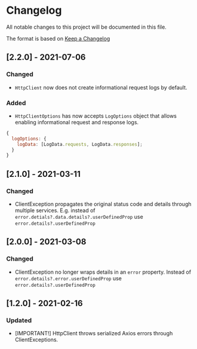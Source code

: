 # Changelog

All notable changes to this project will be documented in this file.

The format is based on [Keep a Changelog](http://keepachangelog.com/en/1.0.0/)

## [2.2.0] - 2021-07-06

### Changed

- `HttpClient` now does not create informational request logs by default.

### Added

- `HttpClientOptions` has now accepts `LogOptions` object that allows enabling informational request and response logs.

```js
{
  logOptions: {
    logData: [LogData.requests, LogData.responses];
  }
}
```

## [2.1.0] - 2021-03-11

### Changed

- ClientException propagates the original status code and details through multiple services. E.g. instead of `error.detials?.data.details?.userDefinedProp` use `error.details?.userDefinedProp`

## [2.0.0] - 2021-03-08

### Changed

- ClientException no longer wraps details in an `error` property. Instead of `error.details?.error.userDefinedProp` use `error.details?.userDefinedProp`

## [1.2.0] - 2021-02-16

### Updated

- [IMPORTANT!] HttpClient throws serialized Axios errors through ClientExceptions.
